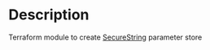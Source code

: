 # Description

Terraform module to create [SecureString](https://docs.aws.amazon.com/systems-manager/latest/userguide/sysman-paramstore-securestring.html) parameter store